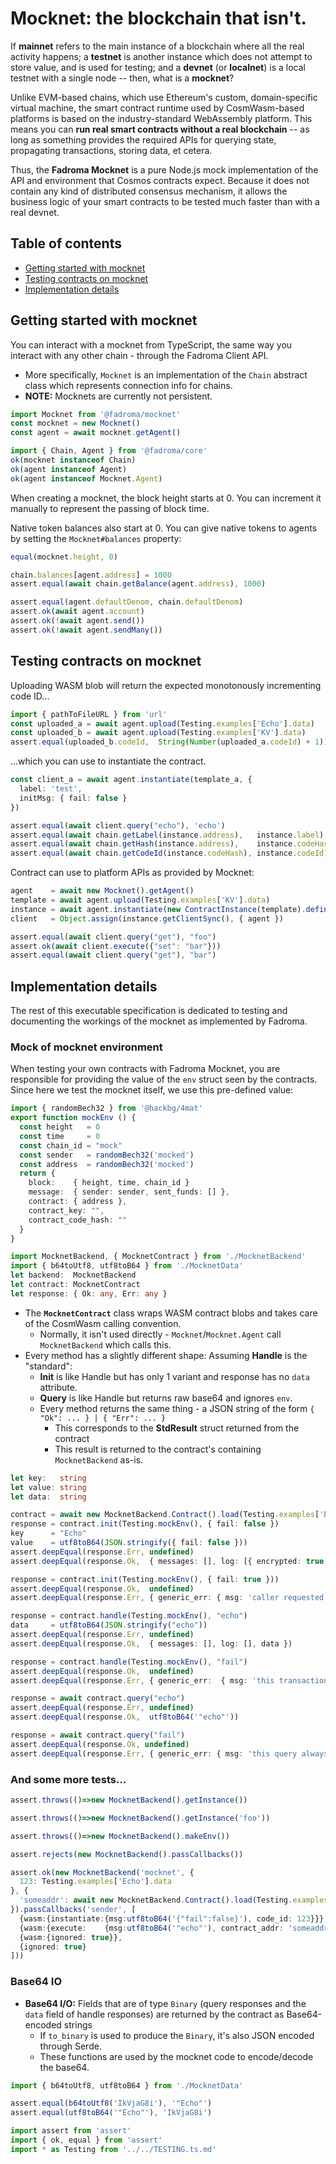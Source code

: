 # Mocknet: the blockchain that isn't.

If **mainnet** refers to the main instance of a blockchain where all the real activity happens;
a **testnet** is another instance which does not attempt to store value, and is used for testing;
and a **devnet** (or **localnet**) is a local testnet with a single node -- then, what is a
**mocknet**?

Unlike EVM-based chains, which use Ethereum's custom, domain-specific virtual machine, the
smart contract runtime used by CosmWasm-based platforms is based on the industry-standard
WebAssembly platform. This means you can **run real smart contracts without a real blockchain** --
as long as something provides the required APIs for querying state, propagating transactions,
storing data, et cetera.

Thus, the **Fadroma Mocknet** is a pure Node.js mock implementation of the API and environment
that Cosmos contracts expect. Because it does not contain any kind of distributed consensus
mechanism, it allows the business logic of your smart contracts to be tested much faster
than with a real devnet.

## Table of contents

* [Getting started with mocknet](#getting-started-with-mocknet)
* [Testing contracts on mocknet](#testing-contracts-on-mocknet)
* [Implementation details](#implementation-details)

## Getting started with mocknet

You can interact with a mocknet from TypeScript, the same way you interact with any other chain -
through the Fadroma Client API. 

* More specifically, `Mocknet` is an implementation of the `Chain`
  abstract class which represents connection info for chains.
* **NOTE:** Mocknets are currently not persistent.

```typescript
import Mocknet from '@fadroma/mocknet'
const mocknet = new Mocknet()
const agent = await mocknet.getAgent()

import { Chain, Agent } from '@fadroma/core'
ok(mocknet instanceof Chain)
ok(agent instanceof Agent)
ok(agent instanceof Mocknet.Agent)
```

When creating a mocknet, the block height starts at 0.
You can increment it manually to represent the passing of block time.

Native token balances also start at 0. You can give native tokens to agents by
setting the `Mocknet#balances` property:

```typescript
equal(mocknet.height, 0)

chain.balances[agent.address] = 1000
assert.equal(await chain.getBalance(agent.address), 1000)

assert.equal(agent.defaultDenom, chain.defaultDenom)
assert.ok(await agent.account)
assert.ok(!await agent.send())
assert.ok(!await agent.sendMany())
```

## Testing contracts on mocknet

Uploading WASM blob will return the expected monotonously incrementing code ID...

```typescript
import { pathToFileURL } from 'url'
const uploaded_a = await agent.upload(Testing.examples['Echo'].data)
const uploaded_b = await agent.upload(Testing.examples['KV'].data)
assert.equal(uploaded_b.codeId,  String(Number(uploaded_a.codeId) + 1))
```

...which you can use to instantiate the contract.

```typescript
const client_a = await agent.instantiate(template_a, {
  label: 'test',
  initMsg: { fail: false }
})

assert.equal(await client.query("echo"), 'echo')
assert.equal(await chain.getLabel(instance.address),   instance.label)
assert.equal(await chain.getHash(instance.address),    instance.codeHash)
assert.equal(await chain.getCodeId(instance.codeHash), instance.codeId)
```

Contract can use to platform APIs as provided by Mocknet:

```typescript
agent    = await new Mocknet().getAgent()
template = await agent.upload(Testing.examples['KV'].data)
instance = await agent.instantiate(new ContractInstance(template).define({ label: 'test', initMsg: { value: "foo" } }))
client   = Object.assign(instance.getClientSync(), { agent })

assert.equal(await client.query("get"), "foo")
assert.ok(await client.execute({"set": "bar"}))
assert.equal(await client.query("get"), "bar")
```

## Implementation details

The rest of this executable specification is dedicated to testing and documenting the workings
of the mocknet as implemented by Fadroma.

### Mock of mocknet environment

When testing your own contracts with Fadroma Mocknet, you are responsible
for providing the value of the `env` struct seen by the contracts.
Since here we test the mocknet itself, we use this pre-defined value:

```typescript
import { randomBech32 } from '@hackbg/4mat'
export function mockEnv () {
  const height   = 0
  const time     = 0
  const chain_id = "mock"
  const sender   = randomBech32('mocked')
  const address  = randomBech32('mocked')
  return {
    block:    { height, time, chain_id }
    message:  { sender: sender, sent_funds: [] },
    contract: { address },
    contract_key: "",
    contract_code_hash: ""
  }
}
```

```typescript
import MocknetBackend, { MocknetContract } from './MocknetBackend'
import { b64toUtf8, utf8toB64 } from './MocknetData'
let backend:  MocknetBackend
let contract: MocknetContract
let response: { Ok: any, Err: any }
```

* The **`MocknetContract`** class wraps WASM contract blobs and takes care of the CosmWasm
  calling convention.
  * Normally, it isn't used directly - `Mocknet`/`Mocknet.Agent` call
    `MocknetBackend` which calls this.
* Every method has a slightly different shape: Assuming **Handle** is the "standard":
  * **Init** is like Handle but has only 1 variant and response has no `data` attribute.
  * **Query** is like Handle but returns raw base64 and ignores `env`.
  * Every method returns the same thing - a JSON string of the form `{ "Ok": ... } | { "Err": ... }`
    * This corresponds to the **StdResult** struct returned from the contract
    * This result is returned to the contract's containing `MocknetBackend` as-is.

```typescript
let key:   string
let value: string
let data:  string

contract = await new MocknetBackend.Contract().load(Testing.examples['Echo'].data)
response = contract.init(Testing.mockEnv(), { fail: false })
key      = "Echo"
value    = utf8toB64(JSON.stringify({ fail: false }))
assert.deepEqual(response.Err, undefined)
assert.deepEqual(response.Ok,  { messages: [], log: [{ encrypted: true, key, value }] })

response = contract.init(Testing.mockEnv(), { fail: true }))
assert.deepEqual(response.Ok,  undefined)
assert.deepEqual(response.Err, { generic_err: { msg: 'caller requested the init to fail' } })

response = contract.handle(Testing.mockEnv(), "echo")
data     = utf8toB64(JSON.stringify("echo"))
assert.deepEqual(response.Err, undefined)
assert.deepEqual(response.Ok,  { messages: [], log: [], data })

response = contract.handle(Testing.mockEnv(), "fail")
assert.deepEqual(response.Ok,  undefined)
assert.deepEqual(response.Err, { generic_err:  { msg: 'this transaction always fails' } })

response = await contract.query("echo")
assert.deepEqual(response.Err, undefined)
assert.deepEqual(response.Ok,  utf8toB64('"echo"'))

response = await contract.query("fail")
assert.deepEqual(response.Ok, undefined)
assert.deepEqual(response.Err, { generic_err: { msg: 'this query always fails' } })
```

### And some more tests...

```typescript
assert.throws(()=>new MocknetBackend().getInstance())

assert.throws(()=>new MocknetBackend().getInstance('foo'))

assert.throws(()=>new MocknetBackend().makeEnv())

assert.rejects(new MocknetBackend().passCallbacks())

assert.ok(new MocknetBackend('mocknet', {
  123: Testing.examples['Echo'].data
}, {
  'someaddr': await new MocknetBackend.Contract().load(Testing.examples['Echo'].data)
}).passCallbacks('sender', [
  {wasm:{instantiate:{msg:utf8toB64('{"fail":false}'), code_id: 123}}},
  {wasm:{execute:    {msg:utf8toB64('"echo"'), contract_addr: 'someaddr'}}},
  {wasm:{ignored: true}},
  {ignored: true}
]))
```

### Base64 IO

* **Base64 I/O:** Fields that are of type `Binary` (query responses and the `data` field of handle
  responses) are returned by the contract as Base64-encoded strings
  * If `to_binary` is used to produce the `Binary`, it's also JSON encoded through Serde.
  * These functions are used by the mocknet code to encode/decode the base64.

```typescript
import { b64toUtf8, utf8toB64 } from './MocknetData'

assert.equal(b64toUtf8('IkVjaG8i'), '"Echo"')
assert.equal(utf8toB64('"Echo"'), 'IkVjaG8i')
```

```typescript
import assert from 'assert'
import { ok, equal } from 'assert'
import * as Testing from '../../TESTING.ts.md'
```
